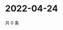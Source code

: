 # 2022-04-24

共 0 条

<!-- BEGIN WEIBO -->
<!-- 最后更新时间 Sun Apr 24 2022 05:11:15 GMT+0800 (China Standard Time) -->

<!-- END WEIBO -->
